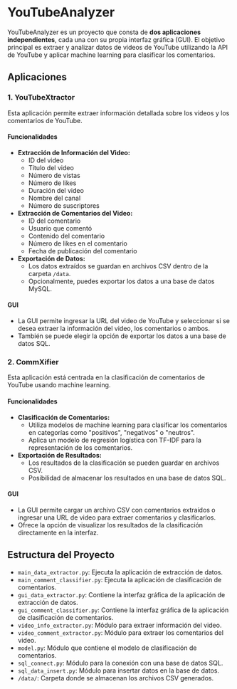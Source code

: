 # YouTubeAnalyzer

YouTubeAnalyzer es un proyecto que consta de **dos aplicaciones independientes**, cada una con su propia interfaz gráfica (GUI). El objetivo principal es extraer y analizar datos de videos de YouTube utilizando la API de YouTube y aplicar machine learning para clasificar los comentarios.

## Aplicaciones

### 1. **YouTubeXtractor**

Esta aplicación permite extraer información detallada sobre los videos y los comentarios de YouTube.

#### Funcionalidades
- **Extracción de Información del Video:**
  - ID del video
  - Título del video
  - Número de vistas
  - Número de likes
  - Duración del video
  - Nombre del canal
  - Número de suscriptores
- **Extracción de Comentarios del Video:**
  - ID del comentario
  - Usuario que comentó
  - Contenido del comentario
  - Número de likes en el comentario
  - Fecha de publicación del comentario
- **Exportación de Datos:**
  - Los datos extraídos se guardan en archivos CSV dentro de la carpeta `/data`.
  - Opcionalmente, puedes exportar los datos a una base de datos MySQL.

#### GUI
- La GUI permite ingresar la URL del video de YouTube y seleccionar si se desea extraer la información del video, los comentarios o ambos.
- También se puede elegir la opción de exportar los datos a una base de datos SQL.

### 2. **CommXifier**

Esta aplicación está centrada en la clasificación de comentarios de YouTube usando machine learning.

#### Funcionalidades
- **Clasificación de Comentarios:**
  - Utiliza modelos de machine learning para clasificar los comentarios en categorías como "positivos", "negativos" o "neutros".
  - Aplica un modelo de regresión logística con TF-IDF para la representación de los comentarios.
- **Exportación de Resultados:**
  - Los resultados de la clasificación se pueden guardar en archivos CSV.
  - Posibilidad de almacenar los resultados en una base de datos SQL.

#### GUI
- La GUI permite cargar un archivo CSV con comentarios extraídos o ingresar una URL de video para extraer comentarios y clasificarlos.
- Ofrece la opción de visualizar los resultados de la clasificación directamente en la interfaz.

## Estructura del Proyecto

- `main_data_extractor.py`: Ejecuta la aplicación de extracción de datos.
- `main_comment_classifier.py`: Ejecuta la aplicación de clasificación de comentarios.
- `gui_data_extractor.py`: Contiene la interfaz gráfica de la aplicación de extracción de datos.
- `gui_comment_classifier.py`: Contiene la interfaz gráfica de la aplicación de clasificación de comentarios.
- `video_info_extractor.py`: Módulo para extraer información del video.
- `video_comment_extractor.py`: Módulo para extraer los comentarios del video.
- `model.py`: Módulo que contiene el modelo de clasificación de comentarios.
- `sql_connect.py`: Módulo para la conexión con una base de datos SQL.
- `sql_data_insert.py`: Módulo para insertar datos en la base de datos.
- `/data/`: Carpeta donde se almacenan los archivos CSV generados.

